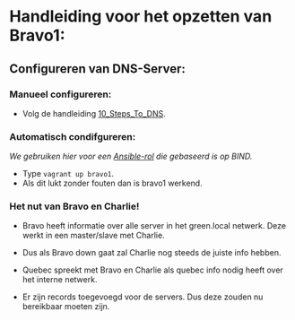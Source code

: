 # Handleiding voor het opzetten van Bravo1:
## Configureren van DNS-Server:
### Manueel configureren:
- Volg de handleiding [10_Steps_To_DNS](https://github.com/HoGentTIN/p3ops-green/blob/master/Servers/bravo1/Documentatie/10_Steps_To_DNS.md).

### Automatisch condifgureren:
*We gebruiken hier voor een [Ansible-rol](https://github.com/bertvv/ansible-role-bind) die gebaseerd is op BIND.*

* Type `vagrant up bravo1`.
* Als dit lukt zonder fouten dan is bravo1 werkend.

### Het nut van Bravo en Charlie!
* Bravo heeft informatie over alle server in het green.local netwerk. Deze werkt in een master/slave met Charlie.
* Dus als Bravo down gaat zal Charlie nog steeds de juiste info hebben. 

* Quebec spreekt met Bravo en Charlie als quebec info nodig heeft over het interne netwerk.
* Er zijn records toegevoegd voor de servers. Dus deze zouden nu bereikbaar moeten zijn.
